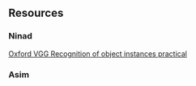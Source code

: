 ## Resources

### Ninad
[Oxford VGG Recognition of object instances practical](http://www.robots.ox.ac.uk/~vgg/practicals/instance-recognition/index.html#recognition-of-object-instances-practical)



### Asim
